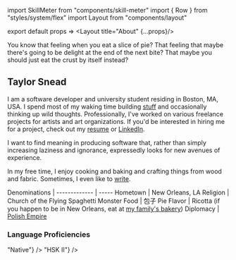 import SkillMeter from "components/skill-meter"
import { Row } from "styles/system/flex"
import Layout from "components/layout"

export default props => <Layout title="About" {...props}/>

You know that feeling when you eat a slice of pie?
That feeling that maybe there's going to be delight at the end of the next bite?
That maybe you should just eat the crust by itself instead?

## Taylor Snead
I am a software developer and university student residing in Boston, MA, USA. I spend most of my waking time building [stuff](/projects) and occasionally thinking up wild thoughts. Professionally, I've worked on various freelance projects for artists and art organizations. If you'd be interested in hiring me for a project, check out my [resume](/about/resume) or [LinkedIn](https://www.linkedin.com/in/snead-t/).

I want to find meaning in producing software that, rather than simply increasing laziness and ignorance, expressedly looks for new avenues of experience.

In my free time, I enjoy cooking and baking and crafting things from wood and fabric. Sometimes, I even like to [write](/stories).


Denominations | 
------------- | -----
Hometown | New Orleans, LA
Religion | Church of the Flying Spaghetti Monster
Food | 包子
Pie Flavor | Ricotta (if you happen to be in New Orleans, eat at [my family's bakery](https://shakesugary.com))
Diplomacy | [Polish Empire](https://upload.wikimedia.org/wikipedia/commons/7/77/LIVONIA_vulgo_Lyefland-Joan_Blaeu%2C_1662.jpg)


### Language Proficiencies
<Row gap={15}>
  <SkillMeter title="English"
    color="seagreen"
    value={6} max={6}
    format={() => "Native"}
  />
  <SkillMeter title="Mandarin"
    color="firebrick"
    value={2} max={6}
    format={() => "HSK II"}
  />
</Row>